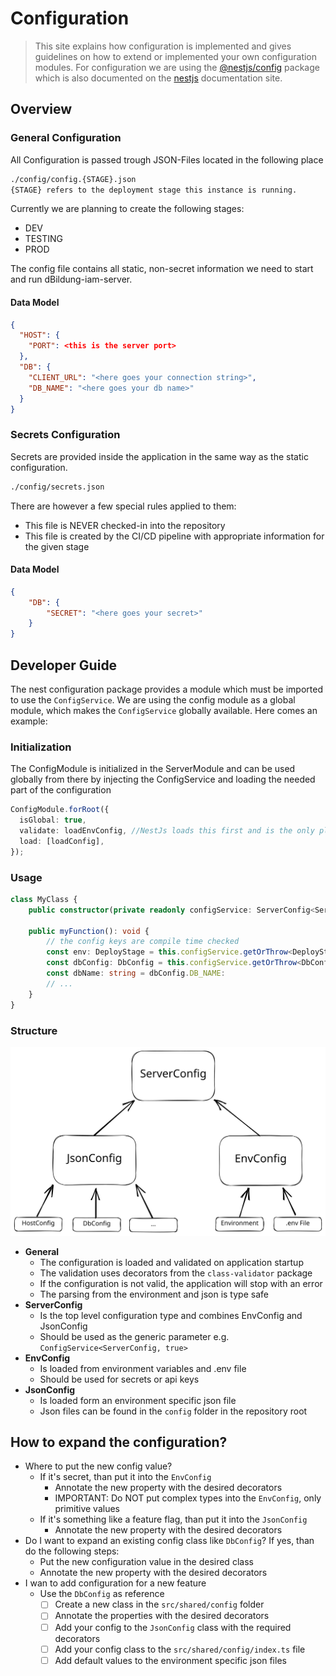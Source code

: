 # Configuration

> This site explains how configuration is implemented and gives guidelines on
> how to extend or implemented your own configuration modules. For configuration
> we are using the [@nestjs/config](https://www.npmjs.com/package/@nestjs/config)
> package which is also documented on the [nestjs](https://docs.nestjs.com/techniques/configuration)
> documentation site.

## Overview

### General Configuration
All Configuration is passed trough JSON-Files located in the following place

```bash
./config/config.{STAGE}.json
{STAGE} refers to the deployment stage this instance is running.
```

Currently we are planning to create the following stages:
- DEV
- TESTING
- PROD

The config file contains all static, non-secret information we need to start and run dBildung-iam-server.

#### Data Model
```json
{
  "HOST": {
    "PORT": <this is the server port>
  },
  "DB": {
    "CLIENT_URL": "<here goes your connection string>",
    "DB_NAME": "<here goes your db name>"
  }
}
```

### Secrets Configuration
Secrets are provided inside the application in the same way as the static configuration.
```bash
./config/secrets.json
```

There are however a few special rules applied to them:

- This file is NEVER checked-in into the repository
- This file is created by the CI/CD pipeline with appropriate information for the given stage

#### Data Model
```json
{
    "DB": {
        "SECRET": "<here goes your secret>"
    }
}
```

## Developer Guide

The nest configuration package provides a module which must be imported to use the `ConfigService`.
We are using the config module as a global module, which makes the `ConfigService` globally available.
Here comes an example:

### Initialization
The ConfigModule is initialized in the ServerModule and can be used globally from there by injecting the ConfigService and loading the needed part of the configuration

```ts
ConfigModule.forRoot({
  isGlobal: true,
  validate: loadEnvConfig, //NestJs loads this first and is the only place it loads ENV-variables. We use this to load the current stage
  load: [loadConfig],
});
```

### Usage
```ts
class MyClass {
    public constructor(private readonly configService: ServerConfig<ServerConfig, true>) {}

    public myFunction(): void {
        // the config keys are compile time checked
        const env: DeployStage = this.configService.getOrThrow<DeployStage>('DEPLOY_STAGE');
        const dbConfig: DbConfig = this.configService.getOrThrow<DbConfig>('DB');
        const dbName: string = dbConfig.DB_NAME:
        // ...
    }
}
```

### Structure

![Configuration Composition Structure](./img/config-structure.svg)

* **General**
  * The configuration is loaded and validated on application startup
  * The validation uses decorators from the `class-validator` package
  * If the configuration is not valid, the application will stop with an error
  * The parsing from the environment and json is type safe
* **ServerConfig**
  * Is the top level configuration type and combines EnvConfig and JsonConfig
  * Should be used as the generic parameter e.g. `ConfigService<ServerConfig, true>`
* **EnvConfig**
  * Is loaded from environment variables and .env file
  * Should be used for secrets or api keys
* **JsonConfig**
  * Is loaded form an environment specific json file
  * Json files can be found in the `config` folder in the repository root

## How to expand the configuration?

* Where to put the new config value?
  * If it's secret, than put it into the `EnvConfig`
    * Annotate the new property with the desired decorators
    * IMPORTANT: Do NOT put complex types into the `EnvConfig`, only primitive values
  * If it's something like a feature flag, than put it into the `JsonConfig`
    * Annotate the new property with the desired decorators
* Do I want to expand an existing config class like `DbConfig`? If yes, than do the following steps:
  * Put the new configuration value in the desired class
  * Annotate the new property with the desired decorators
* I wan to add configuration for a new feature
  * Use the `DbConfig` as reference
    * [ ] Create a new class in the `src/shared/config` folder
    * [ ] Annotate the properties with the desired decorators
    * [ ] Add your config to the `JsonConfig` class with the required decorators
    * [ ] Add your config class to the `src/shared/config/index.ts` file
    * [ ] Add default values to the environment specific json files
